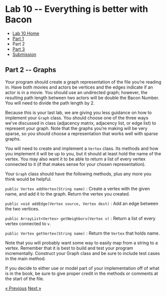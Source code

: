 
# Lab 10 -- Everything is better with Bacon

* [Lab 10 Home](index.html)
* [Part 1](part1.html)
* Part 2
* [Part 3](part3.html)
* [Submission](submission.html)


## Part 2 -- Graphs

Your program should create a graph representation of the file you’re reading
in. Have both movies and actors be vertices and the edges indicate if an actor
is in a movie. You should use an undirected graph; however, the resulting
path length between two actors will be double the Bacon Number. You will need
to divide the path length by 2.

Because this is your last lab, we are giving you less guidance on how to
implement your `Graph` class. You should choose one of the three ways we’ve
discussed in class (adjacency matrix, adjacency list, or edge list) to
represent your graph.  Note that the graphs you’re making will be very sparse,
so you should choose a representation that works well with sparse graphs.

You will need to create and implement a `Vertex` class.  Its methods and how
you implement it will be up to you, but it should at least hold the name of
the vertex.  You may also want it to be able to return a list of every vertex
connected to it (if that makes sense for your chosen representation).

Your `Graph` class should have the following methods, plus any more you think
would be helpful.

`public Vertex addVertex(String name)`
: Create a vertex with the given name, and add it to the graph.  Return the
  vertex you created.

`public void addEdge(Vertex source, Vertex dest)`
: Add an edge between the two vertices.

`public ArrayList<Vertex> getNeighbors(Vertex v)`
: Return a list of every vertex connected to `v`.

`public Vertex getVertex(String name)`
: Return the `Vertex` that holds name.

Note that you will probably want some way to easily map from a string to a
vertex. Remember that it is best to build and test your program incrementally.
Construct your Graph class and be sure to include test cases in the main
method.

If you decide to either use or model part of your implementation off of what
is in the book, be sure to give proper credit in the methods or comments at
the start of the file.

[&laquo; Previous](part1.html)   [Next &raquo;](part3.html)